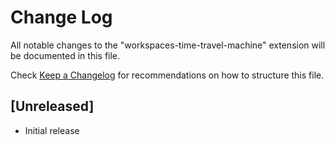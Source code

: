 # Change Log

All notable changes to the "workspaces-time-travel-machine" extension will be documented in this file.

Check [Keep a Changelog](http://keepachangelog.com/) for recommendations on how to structure this file.

## [Unreleased]

- Initial release
